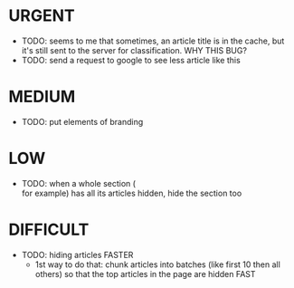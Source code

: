
# URGENT
- TODO: seems to me that sometimes, an article title is in the cache, but it's still sent to the server for classification. WHY THIS BUG?
- TODO: send a request to google to see less article like this

# MEDIUM
- TODO: put elements of branding 
# LOW
- TODO: when a whole section (<div class="f9uzM"> for example) has all its articles hidden, hide the section too

# DIFFICULT
- TODO: hiding articles FASTER
    - 1st way to do that: chunk articles into batches (like first 10 then all others) so that the top articles in the page are hidden FAST
    